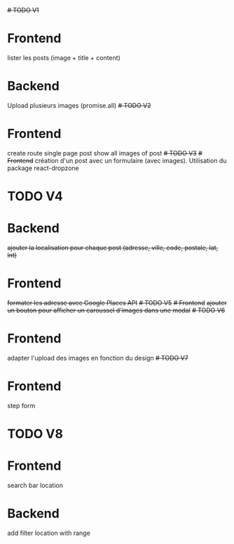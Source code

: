 ~~# TODO V1~~
# Frontend
lister les posts (image + title + content)
# Backend
Upload plusieurs images (promise.all)
~~# TODO V2~~
# Frontend
create route single page post
show all images of post
~~# TODO V3~~
~~# Frontend~~
création d'un post avec un formulaire (avec images). Utilisation du package react-dropzone
# TODO V4
# Backend
~~ajouter la localisation pour chaque post (adresse, ville, code, postale, lat, lnt)~~
# Frontend
~~formater les adresse avec Google Places API~~
~~# TODO V5~~
~~# Frontend~~
~~ajouter un bouton pour afficher un caroussel d'images dans une modal~~
~~# TODO V6~~
# Frontend
adapter l'upload des images en fonction du design
~~# TODO V7~~
# Frontend
step form
# TODO V8
# Frontend
search bar location
# Backend
add filter location with range